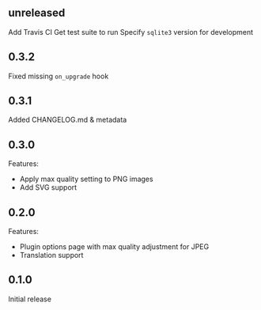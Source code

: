 ## unreleased

Add Travis CI
Get test suite to run
Specify `sqlite3` version for development

## 0.3.2

Fixed missing `on_upgrade` hook

## 0.3.1

Added CHANGELOG.md & metadata

## 0.3.0

Features:

- Apply max quality setting to PNG images
- Add SVG support

## 0.2.0

Features:

- Plugin options page with max quality adjustment for JPEG
- Translation support

## 0.1.0

Initial release
